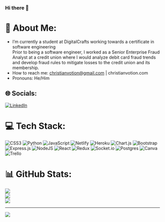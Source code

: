 ### Hi there 👋

# 💫 About Me:
- I’m currently a student at DigitalCrafts working towards a certificate in software engineering<br>Prior to being a software engineer, I worked as a Senior Enterprise Fraud Analyst at a credit union where I would analyze debit card fraud trends and develop fraud rules to mitigate losses to the credit union and its membership.
- How to reach me: christianvotion@gmail.com | christianvotion.com
- Pronouns: He/Him<br>


## 🌐 Socials:
[![LinkedIn](https://img.shields.io/badge/LinkedIn-%230077B5.svg??style=for-the-badge&logo=linkedin&logoColor=white)](https://linkedin.com/in/linkedin.com/in/christian-votion) 

# 💻 Tech Stack:
![CSS3](https://img.shields.io/badge/css3-%231572B6.svg?style=flat-square&logo=css3&logoColor=white) ![Python](https://img.shields.io/badge/python-3670A0?style=flat-square&logo=python&logoColor=ffdd54) ![JavaScript](https://img.shields.io/badge/javascript-%23323330.svg?style=flat-square&logo=javascript&logoColor=%23F7DF1E) ![Netlify](https://img.shields.io/badge/netlify-%23000000.svg?style=flat-square&logo=netlify&logoColor=#00C7B7) ![Heroku](https://img.shields.io/badge/heroku-%23430098.svg?style=flat-square&logo=heroku&logoColor=white) ![Chart.js](https://img.shields.io/badge/chart.js-F5788D.svg?style=flat-square&logo=chart.js&logoColor=white) ![Bootstrap](https://img.shields.io/badge/bootstrap-%23563D7C.svg?style=flat-square&logo=bootstrap&logoColor=white) ![Express.js](https://img.shields.io/badge/express.js-%23404d59.svg?style=flat-square&logo=express&logoColor=%2361DAFB) ![NodeJS](https://img.shields.io/badge/node.js-6DA55F?style=flat-square&logo=node.js&logoColor=white) ![React](https://img.shields.io/badge/react-%2320232a.svg?style=flat-square&logo=react&logoColor=%2361DAFB) ![Redux](https://img.shields.io/badge/redux-%23593d88.svg?style=flat-square&logo=redux&logoColor=white) ![Socket.io](https://img.shields.io/badge/Socket.io-black?style=flat-square&logo=socket.io&badgeColor=010101) ![Postgres](https://img.shields.io/badge/postgres-%23316192.svg?style=flat-square&logo=postgresql&logoColor=white) ![Canva](https://img.shields.io/badge/Canva-%2300C4CC.svg?style=flat-square&logo=Canva&logoColor=white) ![Trello](https://img.shields.io/badge/Trello-%23026AA7.svg?style=flat-square&logo=Trello&logoColor=white)
# 📊 GitHub Stats:
![](https://github-readme-stats.vercel.app/api?username=cvotion&theme=dark&hide_border=true&include_all_commits=false&count_private=false)<br/>
![](https://github-readme-streak-stats.herokuapp.com/?user=cvotion&theme=dark&hide_border=true)<br/>
![](https://github-readme-stats.vercel.app/api/top-langs/?username=cvotion&theme=dark&hide_border=true&include_all_commits=false&count_private=false&layout=compact)

---
[![](https://visitcount.itsvg.in/api?id=cvotion&icon=5&color=8)](https://visitcount.itsvg.in)


<!--
**cvotion/cvotion** is a ✨ _special_ ✨ repository because its `README.md` (this file) appears on your GitHub profile.
-->
